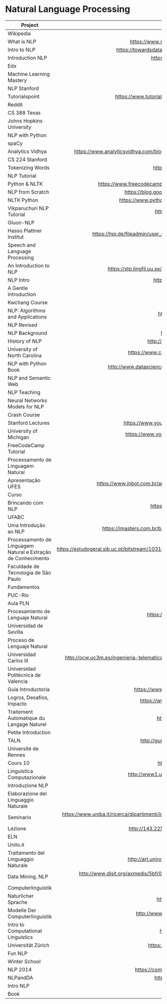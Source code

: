 # Natural Language Processing

| Project                                                       | URL                                                                                                                                                                       | Language |
|---------------------------------------------------------------|:---------------------------------------------------------------------------------------------------------------------------------------------------------------------------:|----------|
| Wikipedia                                                     | https://en.wikipedia.org/wiki/Natural_language_processing                                                                                                                 | EN       |
| What is NLP                                                   | https://www.sas.com/en_us/insights/analytics/what-is-natural-language-processing-nlp.html                                                                                 | EN       |
| Intro to NLP                                                  | https://towardsdatascience.com/an-easy-introduction-to-natural-language-processing-b1e2801291c1                                                                           | EN       |
| Introduction NLP                                              | https://blog.algorithmia.com/introduction-natural-language-processing-nlp/                                                                                                | EN       |
| Edx                                                           | https://www.edx.org/course/natural-language-processing-1                                                                                                                  | EN       |
| Machine Learning Mastery                                      | https://machinelearningmastery.com/natural-language-processing/                                                                                                           | EN       |
| NLP Stanford                                                  | https://nlp.stanford.edu/blog/                                                                                                                                            | EN       |
| Tutorialspoint                                                | https://www.tutorialspoint.com/artificial_intelligence/artificial_intelligence_natural_language_processing.htm                                                            | EN       |
| Reddit                                                        | https://www.reddit.com/r/LanguageTechnology/                                                                                                                              | EN       |
| CS 388 Texas                                                  | https://www.cs.utexas.edu/~mooney/cs388/                                                                                                                                  | EN       |
| Johns Hopkins University                                      | https://www.cs.jhu.edu/~jason/465/                                                                                                                                        | EN       |
| NLP with Python                                               | https://www.nltk.org/book/                                                                                                                                                | EN       |
| spaCy                                                         | https://spacy.io/                                                                                                                                                         | EN       |
| Analytics Vidhya                                              | https://www.analyticsvidhya.com/blog/2017/01/ultimate-guide-to-understand-implement-natural-language-processing-codes-in-python/                                          | EN       |
| CS 224 Stanford                                               | http://web.stanford.edu/class/cs224n/syllabus.html                                                                                                                        | EN       |
| Tokenizing Words                                              | https://pythonprogramming.net/tokenizing-words-sentences-nltk-tutorial/                                                                                                   | EN       |
| NLP Tutorial                                                  | https://github.com/bonzanini/nlp-tutorial                                                                                                                                 | EN       |
| Python & NLTK                                                 | https://www.freecodecamp.org/news/beaucarnes/natural-language-processing-tutorial-with-python-nltk--9z5vFDwr4                                                             | EN       |
| NLP from Scratch                                              | https://blog.goodaudience.com/learn-natural-language-processing-from-scratch-7893314725ff                                                                                 | EN       |
| NLTK Python                                                   | https://www.pythonforengineers.com/introduction-to-nltk-natural-language-processing-with-python/                                                                          | EN       |
| Vikparuchuri NLP Tutorial                                     | http://www.vikparuchuri.com/blog/natural-language-processing-tutorial/                                                                                                    | EN       |
| Gluon-NLP                                                     | https://gluon-nlp.mxnet.io/                                                                                                                                               | EN       |
| Hasso Plattner Institut                                       | https://hpi.de/fileadmin/user_upload/fachgebiete/plattner/teaching/NaturalLanguageProcessing/NLP2016/NLP01_IntroNLP.pdf                                                   | EN       |
| Speech and Language Processing                                | https://web.stanford.edu/~jurafsky/slp3/ed3book.pdf                                                                                                                       | EN       |
| An Introduction to NLP                                        | https://stp.lingfil.uu.se/~santinim/ml/2014/JurafskyMartinSpeechAndLanguageProcessing2ed_draft%202007.pdf                                                                 | EN       |
| NLP Intro                                                     | https://courses.cs.ut.ee/LTAT.01.001/2017_fall/uploads/Main/Lecture1.pdf                                                                                                  | EN       |
| A Gentle Introduction                                         | https://ufal.mff.cuni.cz/~hladka/2013/docs/day-1.posted.pdf                                                                                                               | EN       |
| Kwchang Course                                                | https://web.cs.ucla.edu/~kwchang/teaching/NLP16/slides/                                                                                                                   | EN       |
| NLP: Algorithms and Applications                              | https://homes.cs.washington.edu/~nasmith/slides/wsdm-1-31-15.pdf                                                                                                          | EN       |
| NLP Revised                                                   | https://www.cl.cam.ac.uk/teaching/2002/NatLangProc/revised.pdf                                                                                                            | EN       |
| NLP Background                                                | https://datajobs.com/data-science-repo/NLP-Background-[SU].pdf                                                                                                            | EN       |
| History of NLP                                                | http://ocw.u-tokyo.ac.jp/lecture_files/is_01/12/notes/en/12.history-langinfo.pdf                                                                                          | EN       |
| University of North Carolina                                  | https://www.cs.unc.edu/~mbansal/teaching/slides/nlp_comp790_fall2016_lec1_aug24-intro.pdf                                                                                 | EN       |
| NLP with Python Book                                          | http://www.datascienceassn.org/sites/default/files/Natural%20Language%20Processing%20with%20Python.pdf                                                                    | EN       |
| NLP and Semantic Web                                          | http://www.csc.villanova.edu/~nlp/pres1/presentation.pdf                                                                                                                  | EN       |
| NLP Teaching                                                  | https://www3.nd.edu/~dchiang/teaching/nlp/2018/readings.html                                                                                                              | EN       |
| Neural Networks Models for NLP                                | https://u.cs.biu.ac.il/~yogo/nnlp.pdf                                                                                                                                     | EN       |
| Crash Course                                                  | https://www.youtube.com/watch?v=fOvTtapxa9c                                                                                                                               | EN       |
| Stanford Lectures                                             | https://www.youtube.com/watch?v=OQQ-W_63UgQ&list=PL3FW7Lu3i5Jsnh1rnUwq_TcylNr7EkRe6                                                                                       | EN       |
| University of Michigan                                        | https://www.youtube.com/watch?v=n25JjoixM3I&list=PLLssT5z_DsK8BdawOVCCaTCO99Ya58ryR                                                                                       | EN       |
| FreeCodeCamp Tutorial                                         | https://www.youtube.com/watch?v=X2vAabgKiuM&t=10s                                                                                                                         | EN       |
| Processamento de Linguagem Natural                            | https://www.ime.usp.br/~slago/IA-pln.pdf                                                                                                                                  | PT       |
| Apresentação UFES                                             | https://www.inbot.com.br/artigos/educacional/Processamento-de-Linguagem-Natural-PLN-Jacson-Rodrigues-UFES.pdf                                                             | PT       |
| Curso                                                         | http://www.di.ubi.pt/~jpaulo/ensino/PLN/                                                                                                                                  | PT       |
| Brincando com NLP                                             | https://leportella.com/pt-br/2017/11/30/brincando-de-nlp-com-spacy.html                                                                                                   | PT       |
| UFABC                                                         | http://professor.ufabc.edu.br/~jesus.mena/courses/pln-1q-2018/                                                                                                            | PT       |
| Uma Introdução ao NLP                                         | https://imasters.com.br/back-end/falando-em-voz-alta-uma-introducao-ao-processamento-de-linguagem-natural                                                                 | PT       |
| Processamento de Linguagem Natural e Extração de Conhecimento | https://estudogeral.sib.uc.pt/bitstream/10316/35676/1/Processamento%20de%20Linguagem%20Natural%20e%20Extracao%20de%20Conhecimento.pdf                                     | PT       |
| Faculdade de Tecnologia de São Paulo                          | https://www.ime.usp.br/~slago/pl-12.pdf                                                                                                                                   | PT       |
| Fundamentos                                                   | http://www.di.fc.ul.pt/~ahb/pubs/2008dBrancoCosta.pdf                                                                                                                     | PT       |
| PUC-Rio                                                       | https://www.maxwell.vrac.puc-rio.br/10081/10081_5.PDF                                                                                                                     | PT       |
| Aula PLN                                                      | https://web.fe.up.pt/~eol/SSIIM/1112/aula_pln.pdf                                                                                                                         | PT       |
| Procesamiento de Lenguaje Natural                             | https://medium.com/soldai/procesamiento-de-lenguaje-natural-5315cf212d0f                                                                                                  | ES       |
| Universidad de Sevilla                                        | https://www.cs.us.es/cursos/ia2/temas/tema-06.pdf                                                                                                                         | ES       |
| Proceso de Lenguaje Natural                                   | http://disi.unal.edu.co/~lctorress/iartificial/IAc016.pdf                                                                                                                 | ES       |
| Universidad Carlos III                                        | http://ocw.uc3m.es/ingenieria-telematica/inteligencia-en-redes-de-comunicaciones/material-de-clase-1/09-procesamiento-del-lenguaje-natural                                | ES       |
| Universidad Politécnica de Valencia                           | http://onomazein.letras.uc.cl/Articulos/26/1_Perinan.pdf                                                                                                                  | ES       |
| Guia Introductoria                                            | https://www.sopadebits.com/wp-content/uploads/2011/03/4479-pln-1.0-20070630.pdf                                                                                           | ES       |
| Logros, Desafíos, Impacto                                     | https://www.fing.edu.uy/inco/cursos/grampln/presentaciones/GFLN2012_01_intro.pdf                                                                                          | ES       |
| Traitement Automatique du Langage Naturel                     | http://www.lattice.cnrs.fr/sites/itellier/poly_info_ling/linguistique003.html                                                                                             | FR       |
| Petite Introduction                                           | https://perso.limsi.fr/anne/coursM2R/intro.pdf                                                                                                                            | FR       |
| TALN                                                          | http://gurau-audibert.hd.free.fr/josdblog/wp-content/uploads/2011/12/TAL_ITCN.pdf                                                                                         | FR       |
| Université de Rennes                                          | https://halshs.archives-ouvertes.fr/tel-01322692/document                                                                                                                 | FR       |
| Cours 10                                                      | http://lalic.paris-sorbonne.fr/PAGESPERSO/atanassova/lfa/Cours10.pdf                                                                                                      | FR       |
| Linguistica Computazionale                                    | http://www1.unipa.it/sorce/didattica/sei1213/SEI1213_01_Linguistica_Computazionale_intro.pdf                                                                              | IT       |
| Introduzione NLP                                              | https://www.dia.uniroma3.it/~ia/docs/old/Introduzione_NLP.pdf                                                                                                             | IT       |
| Elaborazione del Linguaggio Naturale                          | http://didawiki.di.unipi.it/doku.php/magistraleinformatica/eln/start                                                                                                      | IT       |
| Seminario                                                     | https://www.uniba.it/ricerca/dipartimenti/informatica/tutorato/orientamento-e-tutorato-1/orientamento-2017/seminari-di-orientamento-consapevole-edizione-2017/seminario-7 | IT       |
| Lezione                                                       | http://143.225.229.219/Resources/Master%20MSTD-Mazzeo/Slide%20Lezione%20(NLP).pdf                                                                                         | IT       |
| ELN                                                           | http://www.di.unipi.it/~cappelli/processi.html                                                                                                                            | IT       |
| Unito.it                                                      | http://www.di.unito.it/~bosco/lingue2013/NLP-1-11marzo13.pdf                                                                                                              | IT       |
| Trattamento del Linguaggio Naturale                           | http://art.uniroma2.it/basili/TAL_Corso/mioweb/Rbas_Lezioni/Lez_probabilita/Analisi_dei_Testi.pdf                                                                         | IT       |
| Data Mining, NLP                                              | http://www.disit.org/axmedis/5bf/00000-5bf86b6d-185d-41ff-875e-0bd6e8b8ea73/2/~saved-on-db-5bf86b6d-185d-41ff-875e-0bd6e8b8ea73.pdf                                       | IT       |
| Computerlinguistik                                            | https://de.wikipedia.org/wiki/Computerlinguistik                                                                                                                          | DE       |
| Naturlicher Sprache                                           | http://www.ec.tuwien.ac.at/~salamon/download/NatuerlicheSprache.pdf                                                                                                       | DE       |
| Modelle Der Computerlinguistik                                | http://www.informatik.uni-leipzig.de/~graebe/Texte/FiettaGienappMcCann-16-Folien.pdf                                                                                      | DE       |
| Intro to Computational Linguistics                            | https://www.noname-ev.de/wiki/uploads/a/a3/Computerlinguistik.pdf                                                                                                         | DE       |
| Universität Zürich                                            | https://www.cl.uzh.ch/dam/jcr:ffffffff-b2e3-81a5-ffff-fffff7c4f4a7/ecl1.0.l.pdf                                                                                           | DE       |
| Fun NLP                                                       | https://proglib.io/p/fun-nlp/                                                                                                                                             | RU       |
| Winter School                                                 | https://logic.pdmi.ras.ru/~sergey/slides/N16_WinterSchoolHSE.pdf                                                                                                          | RU       |
| NLP 2014                                                      | https://compscicenter.ru/media/slides/nlp_2014_spring/2014_02_17_nlp_2014_spring.pdf                                                                                      | RU       |
| NLPandDA                                                      | https://www.hse.ru/data/2017/08/12/1174382138/NLPandDA_4print.pdf                                                                                                         | RU       |
| Intro NLP                                                     | http://kansas.ru/nlp2016/intro.pdf                                                                                                                                        | RU       |
| Book                                                          | http://www.ict.edu.ru/ft/004938/shemakin.pdf                                                                                                                              | RU       |
